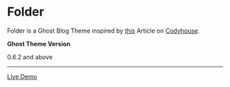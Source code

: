 # Folder

Folder is a Ghost Blog Theme inspired by [this](http://codyhouse.co/gem/3d-folding-panel) Article on [Codyhouse](http://codyhouse.co).

**Ghost Theme Version**

0.6.2 and above

---

[Live Demo](http://folder.ghosted.it)